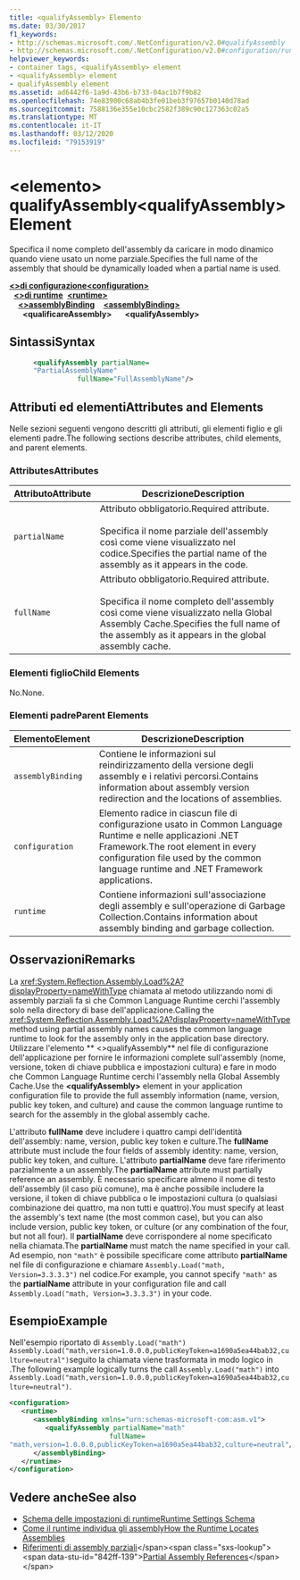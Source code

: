 ```yaml
---
title: <qualifyAssembly> Elemento
ms.date: 03/30/2017
f1_keywords:
- http://schemas.microsoft.com/.NetConfiguration/v2.0#qualifyAssembly
- http://schemas.microsoft.com/.NetConfiguration/v2.0#configuration/runtime/assemblyBinding/qualifyAssembly
helpviewer_keywords:
- container tags, <qualifyAssembly> element
- <qualifyAssembly> element
- qualifyAssembly element
ms.assetid: ad6442f6-1a9d-43b6-b733-04ac1b7f9b82
ms.openlocfilehash: 74e83900c68ab4b3fe01beb3f97657b0140d78ad
ms.sourcegitcommit: 7588136e355e10cbc2582f389c90c127363c02a5
ms.translationtype: MT
ms.contentlocale: it-IT
ms.lasthandoff: 03/12/2020
ms.locfileid: "79153919"
---
```

# <a name="qualifyassembly-element"></a><span data-ttu-id="842ff-102">\<elemento> qualifyAssembly</span><span class="sxs-lookup"><span data-stu-id="842ff-102">\<qualifyAssembly> Element</span></span>
<span data-ttu-id="842ff-103">Specifica il nome completo dell'assembly da caricare in modo dinamico quando viene usato un nome parziale.</span><span class="sxs-lookup"><span data-stu-id="842ff-103">Specifies the full name of the assembly that should be dynamically loaded when a partial name is used.</span></span>  
  
<span data-ttu-id="842ff-104">[**\<>di configurazione**](../configuration-element.md)</span><span class="sxs-lookup"><span data-stu-id="842ff-104">[**\<configuration>**](../configuration-element.md)</span></span>\
<span data-ttu-id="842ff-105">&nbsp;&nbsp;[**\<>di runtime**](runtime-element.md)</span><span class="sxs-lookup"><span data-stu-id="842ff-105">&nbsp;&nbsp;[**\<runtime>**](runtime-element.md)</span></span>\
<span data-ttu-id="842ff-106">&nbsp;&nbsp;&nbsp;&nbsp;[**\<>assemblyBinding**](assemblybinding-element-for-runtime.md)</span><span class="sxs-lookup"><span data-stu-id="842ff-106">&nbsp;&nbsp;&nbsp;&nbsp;[**\<assemblyBinding>**](assemblybinding-element-for-runtime.md)</span></span>\
<span data-ttu-id="842ff-107">&nbsp;&nbsp;&nbsp;&nbsp;&nbsp;&nbsp;**\<qualificareAssembly>**</span><span class="sxs-lookup"><span data-stu-id="842ff-107">&nbsp;&nbsp;&nbsp;&nbsp;&nbsp;&nbsp;**\<qualifyAssembly>**</span></span>  
  
## <a name="syntax"></a><span data-ttu-id="842ff-108">Sintassi</span><span class="sxs-lookup"><span data-stu-id="842ff-108">Syntax</span></span>  
  
```xml  
      <qualifyAssembly partialName=  
      "PartialAssemblyName"  
                 fullName="FullAssemblyName"/>  
```  
  
## <a name="attributes-and-elements"></a><span data-ttu-id="842ff-109">Attributi ed elementi</span><span class="sxs-lookup"><span data-stu-id="842ff-109">Attributes and Elements</span></span>  
 <span data-ttu-id="842ff-110">Nelle sezioni seguenti vengono descritti gli attributi, gli elementi figlio e gli elementi padre.</span><span class="sxs-lookup"><span data-stu-id="842ff-110">The following sections describe attributes, child elements, and parent elements.</span></span>  
  
### <a name="attributes"></a><span data-ttu-id="842ff-111">Attributes</span><span class="sxs-lookup"><span data-stu-id="842ff-111">Attributes</span></span>  
  
|<span data-ttu-id="842ff-112">Attributo</span><span class="sxs-lookup"><span data-stu-id="842ff-112">Attribute</span></span>|<span data-ttu-id="842ff-113">Descrizione</span><span class="sxs-lookup"><span data-stu-id="842ff-113">Description</span></span>|  
|---------------|-----------------|  
|`partialName`|<span data-ttu-id="842ff-114">Attributo obbligatorio.</span><span class="sxs-lookup"><span data-stu-id="842ff-114">Required attribute.</span></span><br /><br /> <span data-ttu-id="842ff-115">Specifica il nome parziale dell'assembly così come viene visualizzato nel codice.</span><span class="sxs-lookup"><span data-stu-id="842ff-115">Specifies the partial name of the assembly as it appears in the code.</span></span>|  
|`fullName`|<span data-ttu-id="842ff-116">Attributo obbligatorio.</span><span class="sxs-lookup"><span data-stu-id="842ff-116">Required attribute.</span></span><br /><br /> <span data-ttu-id="842ff-117">Specifica il nome completo dell'assembly così come viene visualizzato nella Global Assembly Cache.</span><span class="sxs-lookup"><span data-stu-id="842ff-117">Specifies the full name of the assembly as it appears in the global assembly cache.</span></span>|  
  
### <a name="child-elements"></a><span data-ttu-id="842ff-118">Elementi figlio</span><span class="sxs-lookup"><span data-stu-id="842ff-118">Child Elements</span></span>  
 <span data-ttu-id="842ff-119">No.</span><span class="sxs-lookup"><span data-stu-id="842ff-119">None.</span></span>  
  
### <a name="parent-elements"></a><span data-ttu-id="842ff-120">Elementi padre</span><span class="sxs-lookup"><span data-stu-id="842ff-120">Parent Elements</span></span>  
  
|<span data-ttu-id="842ff-121">Elemento</span><span class="sxs-lookup"><span data-stu-id="842ff-121">Element</span></span>|<span data-ttu-id="842ff-122">Descrizione</span><span class="sxs-lookup"><span data-stu-id="842ff-122">Description</span></span>|  
|-------------|-----------------|  
|`assemblyBinding`|<span data-ttu-id="842ff-123">Contiene le informazioni sul reindirizzamento della versione degli assembly e i relativi percorsi.</span><span class="sxs-lookup"><span data-stu-id="842ff-123">Contains information about assembly version redirection and the locations of assemblies.</span></span>|  
|`configuration`|<span data-ttu-id="842ff-124">Elemento radice in ciascun file di configurazione usato in Common Language Runtime e nelle applicazioni .NET Framework.</span><span class="sxs-lookup"><span data-stu-id="842ff-124">The root element in every configuration file used by the common language runtime and .NET Framework applications.</span></span>|  
|`runtime`|<span data-ttu-id="842ff-125">Contiene informazioni sull'associazione degli assembly e sull'operazione di Garbage Collection.</span><span class="sxs-lookup"><span data-stu-id="842ff-125">Contains information about assembly binding and garbage collection.</span></span>|  
  
## <a name="remarks"></a><span data-ttu-id="842ff-126">Osservazioni</span><span class="sxs-lookup"><span data-stu-id="842ff-126">Remarks</span></span>  
 <span data-ttu-id="842ff-127">La <xref:System.Reflection.Assembly.Load%2A?displayProperty=nameWithType> chiamata al metodo utilizzando nomi di assembly parziali fa sì che Common Language Runtime cerchi l'assembly solo nella directory di base dell'applicazione.</span><span class="sxs-lookup"><span data-stu-id="842ff-127">Calling the <xref:System.Reflection.Assembly.Load%2A?displayProperty=nameWithType> method using partial assembly names causes the common language runtime to look for the assembly only in the application base directory.</span></span> <span data-ttu-id="842ff-128">Utilizzare l'elemento \*\* \<>qualifyAssembly\*\* nel file di configurazione dell'applicazione per fornire le informazioni complete sull'assembly (nome, versione, token di chiave pubblica e impostazioni cultura) e fare in modo che Common Language Runtime cerchi l'assembly nella Global Assembly Cache.</span><span class="sxs-lookup"><span data-stu-id="842ff-128">Use the **\<qualifyAssembly>** element in your application configuration file to provide the full assembly information (name, version, public key token, and culture) and cause the common language runtime to search for the assembly in the global assembly cache.</span></span>  
  
 <span data-ttu-id="842ff-129">L'attributo **fullName** deve includere i quattro campi dell'identità dell'assembly: name, version, public key token e culture.</span><span class="sxs-lookup"><span data-stu-id="842ff-129">The **fullName** attribute must include the four fields of assembly identity: name, version, public key token, and culture.</span></span> <span data-ttu-id="842ff-130">L'attributo **partialName** deve fare riferimento parzialmente a un assembly.</span><span class="sxs-lookup"><span data-stu-id="842ff-130">The **partialName** attribute must partially reference an assembly.</span></span> <span data-ttu-id="842ff-131">È necessario specificare almeno il nome di testo dell'assembly (il caso più comune), ma è anche possibile includere la versione, il token di chiave pubblica o le impostazioni cultura (o qualsiasi combinazione dei quattro, ma non tutti e quattro).</span><span class="sxs-lookup"><span data-stu-id="842ff-131">You must specify at least the assembly's text name (the most common case), but you can also include version, public key token, or culture (or any combination of the four, but not all four).</span></span> <span data-ttu-id="842ff-132">Il **partialName** deve corrispondere al nome specificato nella chiamata.</span><span class="sxs-lookup"><span data-stu-id="842ff-132">The **partialName** must match the name specified in your call.</span></span> <span data-ttu-id="842ff-133">Ad esempio, non `"math"` è possibile specificare come attributo **partialName** nel file di configurazione e chiamare `Assembly.Load("math, Version=3.3.3.3")` nel codice.</span><span class="sxs-lookup"><span data-stu-id="842ff-133">For example, you cannot specify `"math"` as the **partialName** attribute in your configuration file and call `Assembly.Load("math, Version=3.3.3.3")` in your code.</span></span>  
  
## <a name="example"></a><span data-ttu-id="842ff-134">Esempio</span><span class="sxs-lookup"><span data-stu-id="842ff-134">Example</span></span>  
 <span data-ttu-id="842ff-135">Nell'esempio riportato di `Assembly.Load("math")` `Assembly.Load("math,version=1.0.0.0,publicKeyToken=a1690a5ea44bab32,culture=neutral")`seguito la chiamata viene trasformata in modo logico in .</span><span class="sxs-lookup"><span data-stu-id="842ff-135">The following example logically turns the call `Assembly.Load("math")` into `Assembly.Load("math,version=1.0.0.0,publicKeyToken=a1690a5ea44bab32,culture=neutral")`.</span></span>  
  
```xml  
<configuration>  
   <runtime>  
      <assemblyBinding xmlns="urn:schemas-microsoft-com:asm.v1">  
         <qualifyAssembly partialName="math"
                         fullName=  
"math,version=1.0.0.0,publicKeyToken=a1690a5ea44bab32,culture=neutral"/>  
      </assemblyBinding>  
   </runtime>  
</configuration>  
```  
  
## <a name="see-also"></a><span data-ttu-id="842ff-136">Vedere anche</span><span class="sxs-lookup"><span data-stu-id="842ff-136">See also</span></span>

- [<span data-ttu-id="842ff-137">Schema delle impostazioni di runtime</span><span class="sxs-lookup"><span data-stu-id="842ff-137">Runtime Settings Schema</span></span>](index.md)
- [<span data-ttu-id="842ff-138">Come il runtime individua gli assembly</span><span class="sxs-lookup"><span data-stu-id="842ff-138">How the Runtime Locates Assemblies</span></span>](../../../deployment/how-the-runtime-locates-assemblies.md)
- <span data-ttu-id="842ff-139">[Riferimenti di assembly parziali](https://docs.microsoft.com/previous-versions/dotnet/netframework-4.0/0a7zy9z5(v=vs.100))</span><span class="sxs-lookup"><span data-stu-id="842ff-139">[Partial Assembly References](https://docs.microsoft.com/previous-versions/dotnet/netframework-4.0/0a7zy9z5(v=vs.100))</span></span>

